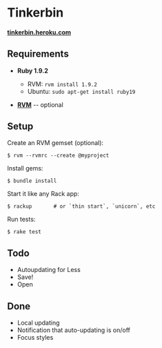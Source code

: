# Tinkerbin
#### [tinkerbin.heroku.com](http://tinkerbin.heroku.com)

Requirements
------------

- **Ruby 1.9.2**
   - RVM: `rvm install 1.9.2`
   - Ubuntu: `sudo apt-get install ruby19`

- **[RVM](http://rvm.beginrescueend.com)** -- optional

Setup
-----

Create an RVM gemset (optional):

    $ rvm --rvmrc --create @myproject

Install gems:

    $ bundle install

Start it like any Rack app:

    $ rackup       # or `thin start`, `unicorn`, etc

Run tests:

    $ rake test

Todo
----

 - Autoupdating for Less
 - Save!
 - Open

Done
----

 - Local updating
 - Notification that auto-updating is on/off
 - Focus styles
